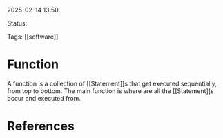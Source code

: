  2025-02-14 13:50 

Status:

Tags: [[software]] 

# Function

A function is a collection of [[Statement]]s that get executed sequentially, from top to bottom. The main function is where are all the [[Statement]]s occur and executed from.
# References


